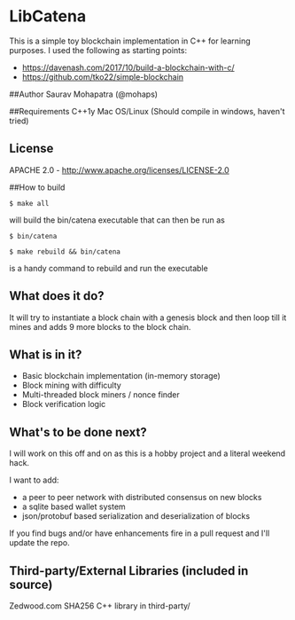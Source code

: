 # LibCatena

This is a simple toy blockchain implementation in C++ for learning purposes. I used the following as starting points:

* https://davenash.com/2017/10/build-a-blockchain-with-c/
* https://github.com/tko22/simple-blockchain


##Author
Saurav Mohapatra (@mohaps)

##Requirements
C++1y
Mac OS/Linux (Should compile in windows, haven't tried)

## License
APACHE 2.0 - http://www.apache.org/licenses/LICENSE-2.0

##How to build

```
$ make all
```
will build the bin/catena executable that can then be run as
```
$ bin/catena
```

```
$ make rebuild && bin/catena
```

is a handy command to rebuild and run the executable

## What does it do?
It will try to instantiate a block chain with a genesis block and then loop till it mines and adds 9 more blocks to the block chain.


## What is in it?

* Basic blockchain implementation (in-memory storage)
* Block mining with difficulty
* Multi-threaded block miners / nonce finder
* Block verification logic

## What's to be done next?

I will work on this off and on as this is a hobby project and a literal weekend hack.

I want to add:

* a peer to peer network with distributed consensus on new blocks
* a sqlite based wallet system
* json/protobuf based serialization and deserialization of blocks

If you find bugs and/or have enhancements fire in a pull request and I'll update the repo.



## Third-party/External Libraries (included in source)

Zedwood.com SHA256 C++ library in third-party/
